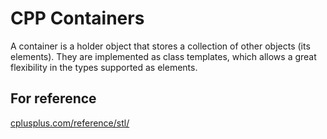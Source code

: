 # __CPP Containers__

A container is a holder object that stores a collection of other objects (its elements). They are implemented as class templates, which allows a great flexibility in the types supported as elements.

## For reference

 [cplusplus.com/reference/stl/](https://www.cplusplus.com/reference/stl/)

